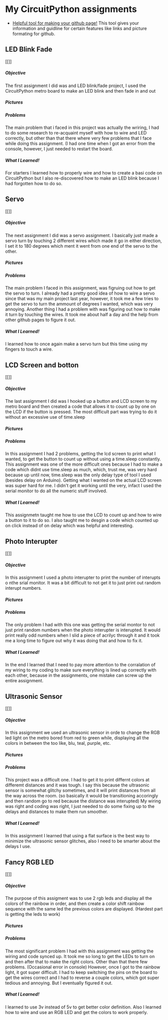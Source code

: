 # My CircuitPython assignments
* [Helpful tool for making your github page!](https://github.com/adam-p/markdown-here/wiki/Markdown-Cheatsheet)
This tool gives your information and guidline for certain features like links and picture formating for github.
## LED Blink Fade
[[]]
##### Objective 

The first assignment I did was and LED blink/fade
project, I used the CircuitPython metro board
to make an LED blink and then fade in and out

##### Pictures

##### Problems
The main problem that i faced in this project was actually the wriring, I had to do some research to re-acquaint myself with how to wire and LED correctly, but other than that there where very few problems that I face while doing this assignment. (I had one time when I got an error from the console, however, I just needed to restart the board. 
##### What I Learned!
For starters I learned how to properly wire and how to create a basi code on CircuitPython but I also re-discovered how to make an LED blink because I had forgotten how to do so.


## Servo
[[]]
##### Objective

The next assignment I did was a servo assignment.
I basically just made a servo turn by touching 2
different wires which made it go in either
direction, I set it to 180 degrees which ment it
went from one end of the servo to the other.

##### Pictures

##### Problems
The main problem I faced in this assignment, was figruing out how to get the servo to turn. I already had a pretty good idea of how to wire a servo since that was my main project last year, however, it took me a few tries to get the servo to turn the ammount of degrees I wanted, which was very annoying. Another thing I had a problem with was figuring out how to make it turn by touching the wires. It took me about half a day and the help from other github pages to figure it out.
##### What I Learned!
I learned how to once again make a servo turn but this time using my fingers to touch a wire. 


## LCD Screen and botton
[[]]
##### Objective

The last assignment I did was I hooked up a button
and LCD screen to my metro board and then created a
code that allows it to count up by one on the LCD
if the button is pressed. The most difficult part was
trying to do it without an excessive use of time.sleep

##### Pictures

##### Problems
In this assignment I had 2 problems, getting the lcd screen to print what I wanted, to get the button to count up without using a time.sleep constantly. This assignment was one of the more difficult ones because I had to make a code which didnt use time.sleep as much, which, trust me, was very hard because up until now, time.sleep was the only delay type of tool I used (besides delay on Arduino). Getting what I wanted on the actual LCD screen was super hard for me. I didn't get it working until the very, infact I used the serial monitor to do all the numeric stuff involved. 
##### What I Learned!
This assignmetn taught me how to use the LCD to count up and how to wire a button to it to do so. I also taught me to desgin a code which counted up on click instead of on delay which was helpful and interesting. 


## Photo Interupter
[[]]
##### Objective

In this assignment I used a photo interupter to print the
number of interupts o nthe srial monitor. It was a bit
difficult to not get it to just print out random interupt
numbers.

##### Pictures

##### Problems
The only problem I had with this one was getting the serial montor to not just print random numbers when the photo interupter is interupted. It would print really odd numbers when I slid a piece of acrilyc through it and it took me a long time to figure out why it was doing that and how to fix it. 
##### What I Learned!
In the end I learned that I need to pay more attention to the corralation of my wiring to my coding to make sure everything is lined up correctly with each other, because in the assignments, one mistake can screw up the entire assignment. 


## Ultrasonic Sensor
[[]]
##### Objective

In this assignment we used an ultrasonic sensor in orde
to change the RGB led light on the metro bored from 
red to green while, displaying all the colors in between 
the too like, blu, teal, purple, etc. 

##### Pictures

##### Problems
This project was a difficult one. I had to get it to print differnt colors at differemt distances and it was tough. I say this because the ultrasonic sensor is somewhat glitchy sometimes, and it will print distances from all the way across the room. (so basically it would be transitioning accoringly and then random go to red because the distance was interupted) My wiring was right and coding was right, I just needed to do some fixing up to the delays and distances to make them run smoother. 
##### What I Learned!
In this assignment I learned that using a flat surface is the best way to minimize the ultrasonic sensor glitches, also I need to be smarter about the delays I use. 


## Fancy RGB LED
[[]]
##### Objective

The purpose of this assigment was to use 2 rgb leds and 
display all the colors of the rainbow in order, and then 
create a color shift rainbow sequence with the same led 
the previous colors are displayed. (Hardest part is 
getting the leds to work)

##### Pictures

##### Problems
The most significant problem I had with this assignment was getting the wiring and code synced up. It took me so long to get the LEDs to turn on and then after that to make the right colors. Other than that there few problems. (Occasional error in console) However, once I got to the rainbow light, it got super difficult. I had to keep switching the pins on the board to get the wires correct and I had to reverse a couple colors, which got super tedious and annoying. But I eventually figured it out. 
##### What I Learned!
I learned to use 3v instead of 5v to get better color definition. Also I learned how to wire and use an RGB LED and get the colors to work properly. 
